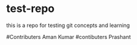 # test-repo
this is a repo for testing git concepts and learning

#Contributers
Aman Kumar
#contibuters
Prashant

